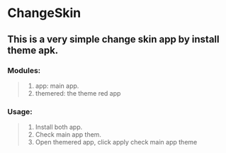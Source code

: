 # ChangeSkin
## This is a very simple change skin app by install theme apk.
### Modules:
> 1. app: main app.
> 2. themered: the theme red app

### Usage:
> 1. Install both app.
> 2. Check main app them.
> 3. Open themered app, click apply check main app theme
